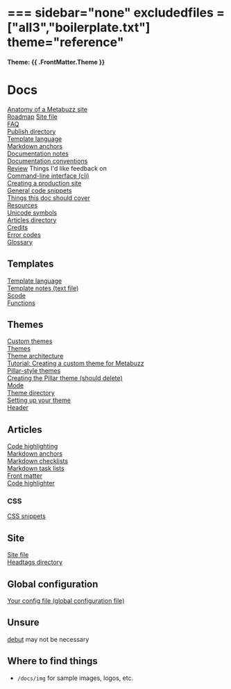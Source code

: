 ===
sidebar="none"
excludedfiles = ["all3","boilerplate.txt"]
theme="reference"
===

#### Theme: {{ .FrontMatter.Theme }}

# Docs

[Anatomy of a Metabuzz site](anatomy.html)  
[Roadmap](roadmap.html)
[Site file](site-file.html)  
[FAQ](faq.html)  
[Publish directory](publish-directory.html)  
[Template language](template-language.html)  
[Markdown anchors](markdown-anchors.html)  
[Documentation notes](documenting.html)  
[Documentation conventions](documentation-conventions.html)  
[Review](review.html) Things I'd like feedback on   
[Command-line interface (cli)](cli.html)  
[Creating a production site](production-site.html)  
[General code snippets](code-snippets.html)  
[Things this doc should cover](cover.html)          
[Resources](resources.html)   
[Unicode symbols](unicode-symbols.html)  
[Articles directory](articles/index.html)  
[Credits](credits.html)  
[Error codes](error-codes.html)  
[Glossary](glossary.html)  

## Templates
[Template language](template-language.html)  
[Template notes (text file)](template-examples.txt)   
[Scode](scode.html)  
[Functions](functions.html)  

## Themes
[Custom themes](custom-themes.html)  
[Themes](themes.html)  
[Theme architecture](theme-architecture.html)  
[Tutorial: Creating a custom theme for Metabuzz](tutorial-custom-theme.html)  
[Pillar-style themes](pillar-style.html)  
[Creating the Pillar theme (should delete)](product-tutorial-make-pillar.html)  
[Mode](mode.html)  
[Theme directory](theme-directory.html)  
[Setting up your theme](setting-up-theme.html)  
[Header](header.html)

## Articles
[Code highlighting](code-highlighting.html)  
[Markdown anchors](markdown-anchors.html)  
[Markdown checklists](markdown-checklists.html)  
[Markdown task lists](markdown-tasklists.html)  
[Front matter](front-matter.html)  
[Code highlighter](product-code-highlighter.html)    

### CSS
[CSS snippets](css-snippets.html)  

## Site
[Site file](site-file.html)  
[Headtags directory](headtags-dir.html)

## Global configuration
[Your config file (global configuration file)](config-file.html)  

## Unsure
[debut](debut.html) may not be necessary

## Where to find things

* `/docs/img` for sample images, logos, etc.


